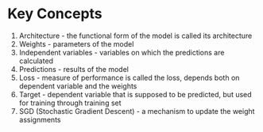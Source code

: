 # Key Concepts
1. Architecture - the functional form of the model is called its architecture
2. Weights - parameters of the model
3. Independent variables - variables on which the predictions are calculated
4. Predictions - results of the model
5. Loss - measure of performance is called the loss, depends both on dependent variable and the weights
6. Target - dependent variable that is supposed to be predicted, but used for training through training set
7. SGD (Stochastic Gradient Descent) - a mechanism to update the weight assignments
